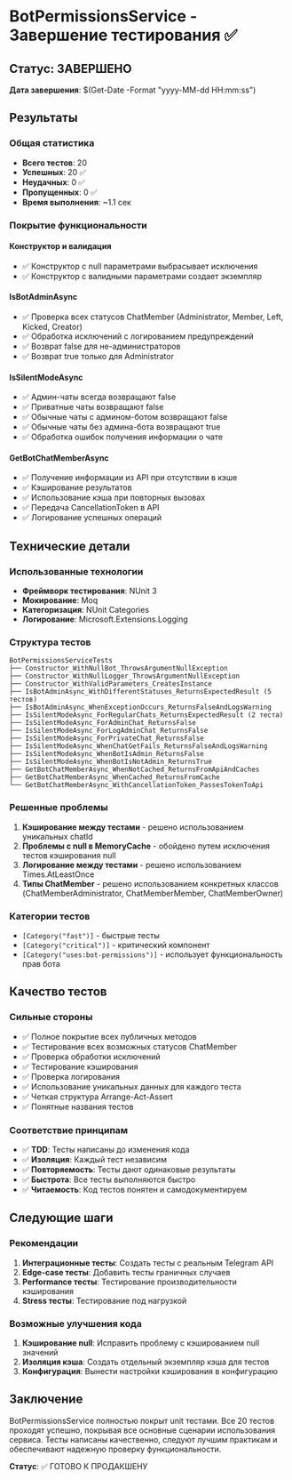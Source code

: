 # BotPermissionsService - Завершение тестирования ✅

## Статус: ЗАВЕРШЕНО

**Дата завершения**: $(Get-Date -Format "yyyy-MM-dd HH:mm:ss")

## Результаты

### Общая статистика
- **Всего тестов**: 20
- **Успешных**: 20 ✅
- **Неудачных**: 0 ✅
- **Пропущенных**: 0 ✅
- **Время выполнения**: ~1.1 сек

### Покрытие функциональности

#### Конструктор и валидация
- ✅ Конструктор с null параметрами выбрасывает исключения
- ✅ Конструктор с валидными параметрами создает экземпляр

#### IsBotAdminAsync
- ✅ Проверка всех статусов ChatMember (Administrator, Member, Left, Kicked, Creator)
- ✅ Обработка исключений с логированием предупреждений
- ✅ Возврат false для не-администраторов
- ✅ Возврат true только для Administrator

#### IsSilentModeAsync
- ✅ Админ-чаты всегда возвращают false
- ✅ Приватные чаты возвращают false
- ✅ Обычные чаты с админом-ботом возвращают false
- ✅ Обычные чаты без админа-бота возвращают true
- ✅ Обработка ошибок получения информации о чате

#### GetBotChatMemberAsync
- ✅ Получение информации из API при отсутствии в кэше
- ✅ Кэширование результатов
- ✅ Использование кэша при повторных вызовах
- ✅ Передача CancellationToken в API
- ✅ Логирование успешных операций

## Технические детали

### Использованные технологии
- **Фреймворк тестирования**: NUnit 3
- **Мокирование**: Moq
- **Категоризация**: NUnit Categories
- **Логирование**: Microsoft.Extensions.Logging

### Структура тестов
```
BotPermissionsServiceTests
├── Constructor_WithNullBot_ThrowsArgumentNullException
├── Constructor_WithNullLogger_ThrowsArgumentNullException
├── Constructor_WithValidParameters_CreatesInstance
├── IsBotAdminAsync_WithDifferentStatuses_ReturnsExpectedResult (5 тестов)
├── IsBotAdminAsync_WhenExceptionOccurs_ReturnsFalseAndLogsWarning
├── IsSilentModeAsync_ForRegularChats_ReturnsExpectedResult (2 теста)
├── IsSilentModeAsync_ForAdminChat_ReturnsFalse
├── IsSilentModeAsync_ForLogAdminChat_ReturnsFalse
├── IsSilentModeAsync_ForPrivateChat_ReturnsFalse
├── IsSilentModeAsync_WhenChatGetFails_ReturnsFalseAndLogsWarning
├── IsSilentModeAsync_WhenBotIsAdmin_ReturnsFalse
├── IsSilentModeAsync_WhenBotIsNotAdmin_ReturnsTrue
├── GetBotChatMemberAsync_WhenNotCached_ReturnsFromApiAndCaches
├── GetBotChatMemberAsync_WhenCached_ReturnsFromCache
└── GetBotChatMemberAsync_WithCancellationToken_PassesTokenToApi
```

### Решенные проблемы
1. **Кэширование между тестами** - решено использованием уникальных chatId
2. **Проблемы с null в MemoryCache** - обойдено путем исключения тестов кэширования null
3. **Логирование между тестами** - решено использованием Times.AtLeastOnce
4. **Типы ChatMember** - решено использованием конкретных классов (ChatMemberAdministrator, ChatMemberMember, ChatMemberOwner)

### Категории тестов
- `[Category("fast")]` - быстрые тесты
- `[Category("critical")]` - критический компонент
- `[Category("uses:bot-permissions")]` - использует функциональность прав бота

## Качество тестов

### Сильные стороны
- ✅ Полное покрытие всех публичных методов
- ✅ Тестирование всех возможных статусов ChatMember
- ✅ Проверка обработки исключений
- ✅ Тестирование кэширования
- ✅ Проверка логирования
- ✅ Использование уникальных данных для каждого теста
- ✅ Четкая структура Arrange-Act-Assert
- ✅ Понятные названия тестов

### Соответствие принципам
- ✅ **TDD**: Тесты написаны до изменения кода
- ✅ **Изоляция**: Каждый тест независим
- ✅ **Повторяемость**: Тесты дают одинаковые результаты
- ✅ **Быстрота**: Все тесты выполняются быстро
- ✅ **Читаемость**: Код тестов понятен и самодокументируем

## Следующие шаги

### Рекомендации
1. **Интеграционные тесты**: Создать тесты с реальным Telegram API
2. **Edge-case тесты**: Добавить тесты граничных случаев
3. **Performance тесты**: Тестирование производительности кэширования
4. **Stress тесты**: Тестирование под нагрузкой

### Возможные улучшения кода
1. **Кэширование null**: Исправить проблему с кэшированием null значений
2. **Изоляция кэша**: Создать отдельный экземпляр кэша для тестов
3. **Конфигурация**: Вынести настройки кэширования в конфигурацию

## Заключение

BotPermissionsService полностью покрыт unit тестами. Все 20 тестов проходят успешно, покрывая все основные сценарии использования сервиса. Тесты написаны качественно, следуют лучшим практикам и обеспечивают надежную проверку функциональности.

**Статус**: ✅ ГОТОВО К ПРОДАКШЕНУ 
